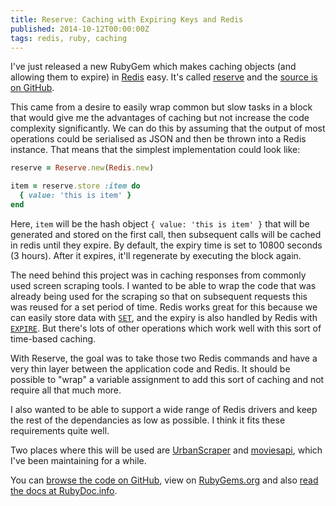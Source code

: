 ```yaml
---
title: Reserve: Caching with Expiring Keys and Redis
published: 2014-10-12T00:00:00Z
tags: redis, ruby, caching
---
```


I've just released a new RubyGem which makes caching objects (and allowing
them to expire) in [Redis][] easy. It's called [reserve][] and the [source is
on GitHub][source].

This came from a desire to easily wrap common but slow tasks in a block that
would give me the advantages of caching but not increase the code complexity
significantly. We can do this by assuming that the output of most operations
could be serialised as JSON and then be thrown into a Redis instance. That means
that the simplest implementation could look like:

```ruby
reserve = Reserve.new(Redis.new)

item = reserve.store :item do
  { value: 'this is item' }
end
```

Here, `item` will be the hash object `{ value: 'this is item' }` that will be
generated and stored on the first call, then subsequent calls will be cached
in redis until they expire. By default, the expiry time is set to 10800 seconds
(3 hours). After it expires, it'll regenerate by executing the block again.

The need behind this project was in caching responses from commonly used screen
scraping tools. I wanted to be able to wrap the code that was already being
used for the scraping so that on subsequent requests this was reused for a
set period of time. Redis works great for this because we can easily store
data with [`SET`][set], and the expiry is also handled by Redis with
[`EXPIRE`][expire]. But there's lots of other operations which work well with
this sort of time-based caching.

With Reserve, the goal was to take those two Redis commands and have a very thin
layer between the application code and Redis. It should be possible to "wrap"
a variable assignment to add this sort of caching and not require all that
much more.

I also wanted to be able to support a wide range of Redis drivers and keep the
rest of the dependancies as low as possible. I think it fits these requirements
quite well.

Two places where this will be used are [UrbanScraper][] and [moviesapi][],
which I've been maintaining for a while.

You can [browse the code on GitHub][source], view on [RubyGems.org][reserve]
and also [read the docs at RubyDoc.info][docs].

[Redis]: http://redis.io
[reserve]: https://rubygems.org/gems/reserve
[source]: https://github.com/nickcharlton/reserve-ruby
[UrbanScraper]: http://urbanscraper.herokuapp.com
[moviesapi]: http://moviesapi.herokuapp.com
[docs]: http://rubydoc.info/github/nickcharlton/reserve-ruby/master/frames
[set]: http://redis.io/commands/set
[expire]: http://redis.io/commands/expire
